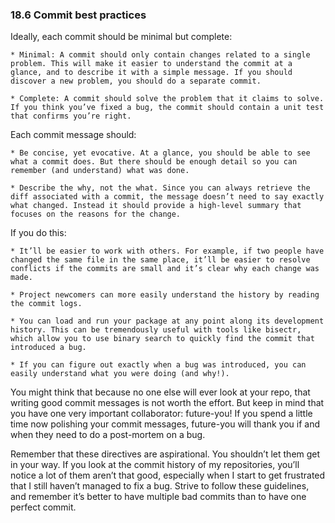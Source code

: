 
### 18.6 Commit best practices

Ideally, each commit should be minimal but complete:

    * Minimal: A commit should only contain changes related to a single problem. This will make it easier to understand the commit at a glance, and to describe it with a simple message. If you should discover a new problem, you should do a separate commit.

    * Complete: A commit should solve the problem that it claims to solve. If you think you’ve fixed a bug, the commit should contain a unit test that confirms you’re right.

Each commit message should:

    * Be concise, yet evocative. At a glance, you should be able to see what a commit does. But there should be enough detail so you can remember (and understand) what was done.

    * Describe the why, not the what. Since you can always retrieve the diff associated with a commit, the message doesn’t need to say exactly what changed. Instead it should provide a high-level summary that focuses on the reasons for the change.

If you do this:

    * It’ll be easier to work with others. For example, if two people have changed the same file in the same place, it’ll be easier to resolve conflicts if the commits are small and it’s clear why each change was made.

    * Project newcomers can more easily understand the history by reading the commit logs.

    * You can load and run your package at any point along its development history. This can be tremendously useful with tools like bisectr, which allow you to use binary search to quickly find the commit that introduced a bug.

    * If you can figure out exactly when a bug was introduced, you can easily understand what you were doing (and why!).

You might think that because no one else will ever look at your repo, that writing good commit messages is not worth the effort. But keep in mind that you have one very important collaborator: future-you! If you spend a little time now polishing your commit messages, future-you will thank you if and when they need to do a post-mortem on a bug.

Remember that these directives are aspirational. You shouldn’t let them get in your way. If you look at the commit history of my repositories, you’ll notice a lot of them aren’t that good, especially when I start to get frustrated that I still haven’t managed to fix a bug. Strive to follow these guidelines, and remember it’s better to have multiple bad commits than to have one perfect commit.
